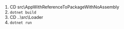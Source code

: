 1. CD src\AppWithReferenceToPackageWithNoAssembly
2. `dotnet build`
3. CD ..\src\Loader
4. `dotnet run`
